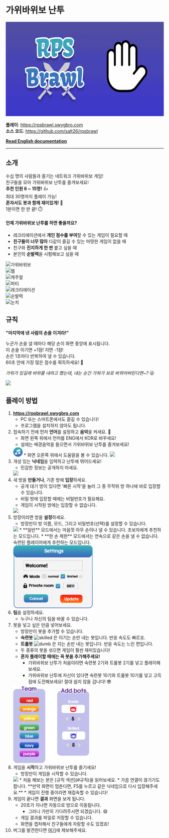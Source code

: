 # 가위바위보 난투
<img src="./client/public/RPS%20Brawl_logo_animated.gif" height=300>

**플레이**: https://rpsbrawl.swygbro.com  
**소스 코드**: https://github.com/salt26/rpsbrawl

**[Read English documentation](./README.md)**

---

## 소개
수십 명의 사람들과 즐기는 네트워크 가위바위보 게임!  
친구들을 모아 가위바위보 난투를 즐겨보세요!  
**추천 인원 6 ~ 15명!** 👍  
최대 30명까지 플레이 가능!  
**혼자서도 봇과 함께 재미있게!** 🤖  
1분이면 한 판 끝! ⏱️

#### 언제 가위바위보 난투를 하면 좋을까요?
* 레크리에이션에서 **개인 점수를 부여**할 수 있는 게임이 필요할 때
* **친구들이 너무 많아** 다같이 즐길 수 있는 마땅한 게임이 없을 때
* 친구와 **진지하게 한 판** 붙고 싶을 때
* 본인의 **순발력**을 시험해보고 싶을 때

![가위바위보](https://img.shields.io/badge/-가위바위보-3A8EBC)  
![웹](https://img.shields.io/badge/-웹%20게임-564BA2)  
![캐주얼](https://img.shields.io/badge/-캐주얼%20게임-564BA2)  
![파티](https://img.shields.io/badge/-파티%20게임-564BA2)  
![레크리에이션](https://img.shields.io/badge/-레크리에이션%20게임-564BA2)  
![순발력](https://img.shields.io/badge/-순발력-F93F15)  
![눈치](https://img.shields.io/badge/-눈치-F93F15)

## 규칙
**"마지막에 낸 사람의 손을 이겨라!"**

누군가 손을 낼 때마다 해당 손이 화면 중앙에 표시됩니다.  
이 손을 이기면 +1점! 지면 -1점!  
손은 1초마다 반복하여 낼 수 있습니다.  
60초 안에 가장 많은 점수를 획득하세요! 🤩

*가위가 있길래 바위를 내려고 했는데, 내는 순간 가위가 보로 바뀌어버린다면~?* 😜

<img src="./client/src/assets/images/step6.png" height=200>

## 플레이 방법
1. **https://rpsbrawl.swygbro.com**
   * PC 또는 스마트폰에서도 즐길 수 있습니다!
   * 프로그램을 설치하지 않아도 됩니다.
2. 접속하기 전에 먼저 **언어**를 설정하고 **음악**을 켜세요. 🎵
   * 화면 왼쪽 위에서 언어를 ENG에서 KOR로 바꾸세요!
   * 설레는 배경음악을 들으면서 가위바위보 난투를 즐겨보세요!  
   <img src="./client/src/assets/images/music_on.png" height=30>
   * 화면 오른쪽 위에서 도움말을 볼 수 있습니다.  
   <img src="./client/src/assets/images/question.svg" height=30>
3. 개성 있는 **닉네임**을 입력하고 난투에 뛰어드세요!
   * 민감한 정보는 공개하지 마세요.  
   <img src="./client/src/assets/images/step1.png" height=150>
4. 새 방을 **만들거나**, 기존 방에 **입장**하세요.
   * 공개 대기 방이 있다면 '빠른 시작'을 눌러 그 중 무작위 방 하나에 바로 입장할 수 있습니다.  
   * 비밀 방에 입장할 때에는 비밀번호가 필요해요.
   * 게임이 시작된 방에는 입장할 수 없습니다.  
   <img src="./client/src/assets/images/step2.png" height=250>
5. 방장이라면 방을 **설정**하세요.
   * 방장만이 방 이름, 모드, 그리고 비밀번호(선택)를 설정할 수 있습니다.  
   <img src="./client/src/assets/images/lock_black.svg" height=30>
   * **일반** 모드에서는 마음껏 아무 손이나 낼 수 있습니다. 초보자에게 추천하는 모드입니다.
   * **한 손 제한** 모드에서는 연속으로 같은 손을 낼 수 없습니다. 숙련된 플레이어에게 추천하는 모드입니다.  
   <img src="./client/src/assets/images/step3.png" height=200>
6. **팀**을 설정하세요.
   * 누구나 자신의 팀을 바꿀 수 있습니다.
7. 봇을 넣고 싶은 만큼 넣어보세요.
   * 방장만이 봇을 추가할 수 있습니다. 
   * **숙련봇** ![skilled](./client/src/assets/images/skilled.svg) 은 이기는 손만 내는 봇입니다. 반응 속도도 빠르죠.
   * **트롤봇** ![dumb](./client/src/assets/images/dumb.svg) 은 지는 손만 내는 봇입니다. 반응 속도는 느린 편입니다.
   * 두 종류의 봇을 섞으면 게임이 훨씬 재미있습니다!
   * **혼자 플레이할 때에는 꼭 봇을 추가해주세요!**
     * 가위바위보 난투가 처음이라면 숙련봇 2기와 트롤봇 2기를 넣고 플레이해보세요.
     * 가위바위보 난투에 자신이 있다면 숙련봇 10기와 트롤봇 10기를 넣고 고득점에 도전해보세요! 절대 쉽지 않을 겁니다! 😎  
   <img src="./client/src/assets/images/step4.png" height=250>
8. 게임을 **시작**하고 가위바위보 난투를 즐기세요!
   * 방장만이 게임을 시작할 수 있습니다.  
   <img src="./client/src/assets/images/step5.png" height=30>
   * 처음 해보는 분은 [규칙 섹션](#규칙)을 읽어보세요.
   * 가끔 연결이 끊기기도 합니다. **만약 화면이 멈춘다면, F5를 누르고 같은 닉네임으로 다시 입장해주세요.**
     * 게임이 진행 중이라면 재접속할 수 있습니다!
9. 게임이 끝나면 **결과** 화면을 보게 됩니다.
   * 20초가 지나면 자동으로 방으로 이동됩니다.
     * 그러니 가만히 기다려주시면 되겠습니다. 😄
   * 게임 결과를 파일로 저장할 수 있습니다.
   * 화면을 캡처해서 친구들에게 자랑할 수도 있겠죠!
10. 버그를 발견한다면 [여기](https://github.com/salt26/rpsbrawl/issues)에 제보해주세요.